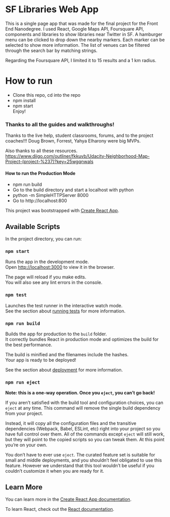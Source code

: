 # SF Libraries Web App

This is a single page app that was made for the final project for the Front End Nanodegree. I used React, Google Maps API, Foursquare API, components and libraries to show libraries near Twitter in SF. A hamburger menu can be clicked to drop down the nearby markers. Each marker can be selected to show more information. The list of venues can be filtered through the search bar by matching strings.

Regarding the Foursquare API, I limited it to 15 results and a 1 km radius.

# How to run

* Clone this repo, cd into the repo  
* npm install  
* npm start  
Enjoy!

### Thanks to all the guides and walkthroughs!
Thanks to the live help, student classrooms, forums, and to the project coaches!!! Doug Brown, Forrest, Yahya Elharony were big MVPs.

Also thanks to all these resources. https://www.diigo.com/outliner/fkkuvb/Udacity-Neighborhood-Map-Project-(project-%237)?key=25wgqnwals

#### How to run the Production Mode

* npm run build  
* Go to the build directory and start a localhost with python  
* python -m SimpleHTTPServer 8000  
* Go to http://localhost:800  



This project was bootstrapped with [Create React App](https://github.com/facebook/create-react-app).

## Available Scripts

In the project directory, you can run:

### `npm start`

Runs the app in the development mode.<br>
Open [http://localhost:3000](http://localhost:3000) to view it in the browser.

The page will reload if you make edits.<br>
You will also see any lint errors in the console.

### `npm test`

Launches the test runner in the interactive watch mode.<br>
See the section about [running tests](https://facebook.github.io/create-react-app/docs/running-tests) for more information.

### `npm run build`

Builds the app for production to the `build` folder.<br>
It correctly bundles React in production mode and optimizes the build for the best performance.

The build is minified and the filenames include the hashes.<br>
Your app is ready to be deployed!

See the section about [deployment](https://facebook.github.io/create-react-app/docs/deployment) for more information.

### `npm run eject`

**Note: this is a one-way operation. Once you `eject`, you can’t go back!**

If you aren’t satisfied with the build tool and configuration choices, you can `eject` at any time. This command will remove the single build dependency from your project.

Instead, it will copy all the configuration files and the transitive dependencies (Webpack, Babel, ESLint, etc) right into your project so you have full control over them. All of the commands except `eject` will still work, but they will point to the copied scripts so you can tweak them. At this point you’re on your own.

You don’t have to ever use `eject`. The curated feature set is suitable for small and middle deployments, and you shouldn’t feel obligated to use this feature. However we understand that this tool wouldn’t be useful if you couldn’t customize it when you are ready for it.

## Learn More

You can learn more in the [Create React App documentation](https://facebook.github.io/create-react-app/docs/getting-started).

To learn React, check out the [React documentation](https://reactjs.org/).
